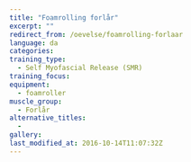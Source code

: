 ```yaml
---
title: "Foamrolling forlår"
excerpt: ""
redirect_from: /oevelse/foamrolling-forlaar
language: da
categories:
training_type: 
  - Self Myofascial Release (SMR)
training_focus: 
equipment:
  - foamroller
muscle_group:
  - Forlår
alternative_titles:
  - 
gallery:
last_modified_at: 2016-10-14T11:07:32Z
---
```



